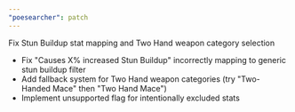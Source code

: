 ```yaml
---
"poesearcher": patch
---
```


Fix Stun Buildup stat mapping and Two Hand weapon category selection

- Fix "Causes X% increased Stun Buildup" incorrectly mapping to generic stun buildup filter
- Add fallback system for Two Hand weapon categories (try "Two-Handed Mace" then "Two Hand Mace")
- Implement unsupported flag for intentionally excluded stats